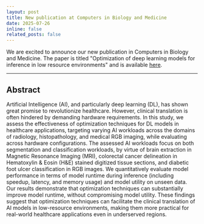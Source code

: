 ```yaml
---
layout: post
title: New publication at Computers in Biology and Medicine
date: 2025-07-26
inline: false
related_posts: false
---
```


We are excited to announce our new publication in Computers in Biology and Medicine. The paper is titled "Optimization of deep learning models for inference in low resource environments" and is available [here](https://doi.org/10.1016/j.compbiomed.2025.110615).

---

## Abstract

Artificial Intelligence (AI), and particularly deep learning (DL), has shown great promise to revolutionize healthcare. However, clinical translation is often hindered by demanding hardware requirements. In this study, we assess the effectiveness of optimization techniques for DL models in healthcare applications, targeting varying AI workloads across the domains of radiology, histopathology, and medical RGB imaging, while evaluating across hardware configurations. The assessed AI workloads focus on both segmentation and classification workloads, by virtue of brain extraction in Magnetic Resonance Imaging (MRI), colorectal cancer delineation in Hematoxylin & Eosin (H&E) stained digitized tissue sections, and diabetic foot ulcer classification in RGB images. We quantitatively evaluate model performance in terms of model runtime during inference (including speedup, latency, and memory usage) and model utility on unseen data. Our results demonstrate that optimization techniques can substantially improve model runtime, without compromising model utility. These findings suggest that optimization techniques can facilitate the clinical translation of AI models in low-resource environments, making them more practical for real-world healthcare applications even in underserved regions.

